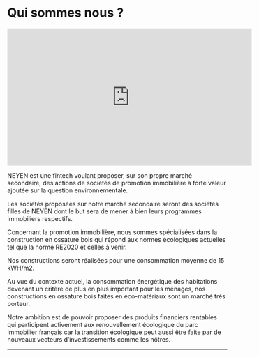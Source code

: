 # Qui sommes nous ?

<iframe width="560" height="315" src="https://www.youtube.com/embed/QMXfB7h7knM" title="YouTube video player" frameborder="0" allow="accelerometer; autoplay; clipboard-write; encrypted-media; gyroscope; picture-in-picture" allowfullscreen></iframe>

NEYEN est une fintech voulant proposer, sur son propre marché secondaire, des actions de sociétés de promotion immobilière à forte valeur ajoutée sur la question environnementale.

Les sociétés proposées sur notre marché secondaire seront des sociétés filles de NEYEN dont le but sera de mener à bien leurs programmes immobiliers respectifs.

Concernant la promotion immobilière, nous sommes spécialisées dans la construction en ossature bois qui répond aux normes écologiques actuelles tel que la norme RE2020  et celles à venir.

Nos constructions seront réalisées pour une consommation moyenne de 15 kWH/m2.

Au vue du contexte actuel, la consommation énergétique des habitations devenant un critère de plus en plus important pour les ménages, nos constructions en ossature bois faites en éco-matériaux sont un marché très porteur. 

Notre ambition est de pouvoir proposer des produits financiers rentables qui participent activement aux renouvellement écologique du parc immobilier français car la transition écologique peut aussi être faite par de nouveaux vecteurs d’investissements comme les nôtres.

---


